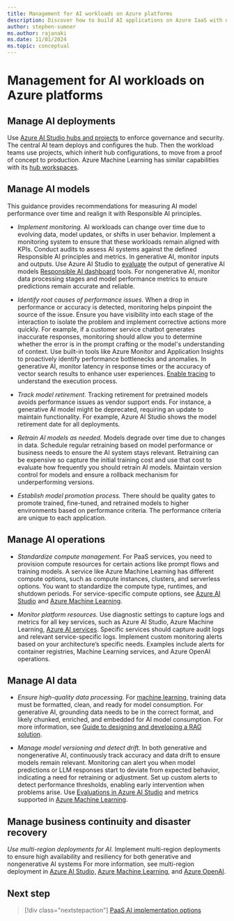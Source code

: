 ```yaml
---
title: Management for AI workloads on Azure platforms
description: Discover how to build AI applications on Azure IaaS with detailed recommendations, architecture guides, and best practices.
author: stephen-sumner
ms.author: rajanaki
ms.date: 11/01/2024
ms.topic: conceptual
---
```


# Management for AI workloads on Azure platforms


## Manage AI deployments

Use [Azure AI Studio hubs and projects](/azure/ai-studio/concepts/ai-resources) to enforce governance and security. The central AI team deploys and configures the hub. Then the workload teams use projects, which inherit hub configurations, to move from a proof of concept to production. Azure Machine Learning has similar capabilities with its [hub workspaces](/azure/machine-learning/concept-hub-workspace).

## Manage AI models

This guidance provides recommendations for measuring AI model performance over time and realign it with Responsible AI principles.

- *Implement monitoring.* AI workloads can change over time due to evolving data, model updates, or shifts in user behavior. Implement a monitoring system to ensure that these workloads remain aligned with KPIs. Conduct audits to assess AI systems against the defined Responsible AI principles and metrics. In generative AI, monitor inputs and outputs. Use Azure AI Studio to [evaluate](/azure/ai-studio/concepts/evaluation-approach-gen-ai) the output of generative AI models [Responsible AI dashboard](https://github.com/microsoft/responsible-ai-toolbox#introducing-responsible-ai-dashboard) tools. For nongenerative AI, monitor data processing stages and model performance metrics to ensure predictions remain accurate and reliable.

- *Identify root causes of performance issues.* When a drop in performance or accuracy is detected, monitoring helps pinpoint the source of the issue. Ensure you have visibility into each stage of the interaction to isolate the problem and implement corrective actions more quickly. For example, if a customer service chatbot generates inaccurate responses, monitoring should allow you to determine whether the error is in the prompt crafting or the model's understanding of context. Use built-in tools like Azure Monitor and Application Insights to proactively identify performance bottlenecks and anomalies. In generative AI, monitor latency in response times or the accuracy of vector search results to enhance user experiences. [Enable tracing](/azure/ai-studio/how-to/develop/trace-local-sdk) to understand the execution process.

- *Track model retirement.* Tracking retirement for pretrained models avoids performance issues as vendor support ends. For instance, a generative AI model might be deprecated, requiring an update to maintain functionality. For example, Azure AI Studio shows the model retirement date for all deployments.

- *Retrain AI models as needed.* Models degrade over time due to changes in data. Schedule regular retraining based on model performance or business needs to ensure the AI system stays relevant. Retraining can be expensive so capture the initial training cost and use that cost to evaluate how frequently you should retrain AI models. Maintain version control for models and ensure a rollback mechanism for underperforming versions.

- *Establish model promotion process.* There should be quality gates to promote trained, fine-tuned, and retrained models to higher environments based on performance criteria. The performance criteria are unique to each application.

## Manage AI operations

- *Standardize compute management.* For PaaS services, you need to provision compute resources for certain actions like prompt flows and training models. A service like Azure Machine Learning has different compute options, such as compute instances, clusters, and serverless options. You want to standardize the compute type, runtimes, and shutdown periods. For service-specific compute options, see [Azure AI Studio](/azure/ai-studio/how-to/create-manage-compute) and [Azure Machine Learning](/azure/machine-learning/how-to-create-attach-compute-studio).

- *Monitor platform resources.* Use diagnostic settings to capture logs and metrics for all key services, such as Azure AI Studio, Azure Machine Learning, [Azure AI services](/azure/ai-services/diagnostic-logging). Specific services should capture audit logs and relevant service-specific logs. Implement custom monitoring alerts based on your architecture’s specific needs. Examples include alerts for container registries, Machine Learning services, and Azure OpenAI operations.

## Manage AI data

- *Ensure high-quality data processing.* For [machine learning](/azure/architecture/data-science-process/lifecycle-modeling), training data must be formatted, clean, and ready for model consumption. For generative AI, grounding data needs to be in the correct format, and likely chunked, enriched, and embedded for AI model consumption. For more information, see [Guide to designing and developing a RAG solution](/azure/architecture/ai-ml/guide/rag/rag-solution-design-and-evaluation-guide).

- *Manage model versioning and detect drift.* In both generative and nongenerative AI, continuously track accuracy and data drift to ensure models remain relevant. Monitoring can alert you when model predictions or LLM responses start to deviate from expected behavior, indicating a need for retraining or adjustment. Set up custom alerts to detect performance thresholds, enabling early intervention when problems arise. Use [Evaluations in Azure AI Studio](/azure/ai-studio/concepts/evaluation-approach-gen-ai) and metrics supported in [Azure Machine Learning](/azure/machine-learning/concept-model-monitoring).

## Manage business continuity and disaster recovery

*Use multi-region deployments for AI.* Implement multi-region deployments to ensure high availability and resiliency for both generative and nongenerative AI systems For more information, see multi-region deployment in [Azure AI Studio,](/azure/ai-studio/how-to/disaster-recovery#plan-for-multi-regional-deployment) [Azure Machine Learning](/azure/machine-learning/how-to-high-availability-machine-learning#plan-for-multi-regional-deployment), and [Azure OpenAI](/azure/ai-services/openai/how-to/business-continuity-disaster-recovery).

## Next step

> [!div class="nextstepaction"]
> [PaaS AI implementation options](../platform/implementation-options.md)